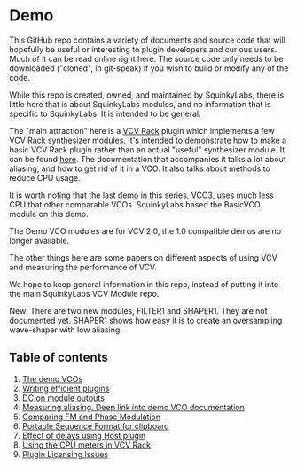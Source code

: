 # Demo

This GitHub repo contains a variety of documents and source code that will hopefully be useful or interesting to plugin developers and curious users. Much of it can be read online right here. The source code only needs to be downloaded ("cloned", in git-speak) if you wish to build or modify any of the code.

While this repo is created, owned, and maintained by SquinkyLabs, there is little here that is about SquinkyLabs modules, and no information that is specific to SquinkyLabs. It is intended to be general.

The "main attraction" here is a [VCV Rack](https://vcvrack.com) plugin which implements a few VCV Rack synthesizer modules. It's intended to demonstrate how to make a basic VCV Rack plugin rather than an actual "useful" synthesizer module. It can be found [here](./demo-readme.md). The documentation that accompanies it talks a lot about aliasing, and how to get rid of it in a VCO. It also talks about methods to reduce CPU usage.

It is worth noting that the last demo in this series, VCO3, uses much less CPU that other comparable VCOs. SquinkyLabs based the BasicVCO module on this demo.

The Demo VCO modules are for VCV 2.0, the 1.0 compatible demos are no longer available.

The other things here are some papers on different aspects of using VCV and measuring the performance of VCV.

We hope to keep general information in this repo, instead of putting it into the main SquinkyLabs VCV Module repo.

New: There are two new modules, FILTER1 and SHAPER1. They are not documented yet. SHAPER1 shows how easy it is to create an oversampling wave-shaper with low aliasing.

## Table of contents

1. [The demo VCOs](./demo-readme.md)
2. [Writing efficient plugins](./docs/efficient-plugins.md)
3. [DC on module outputs](./docs/dc.md)
4. [Measuring aliasing. Deep link into demo VCO documentation](./docs/aliasing2.md)
5. [Comparing FM and Phase Modulation](./docs/fm.md)
6. [Portable Sequence Format for clipboard](./docs/clipboard-format.md)
7. [Effect of delays using Host plugin](./docs/host-delay.md)
8. [Using the CPU meters in VCV Rack](./docs/cpu-meters.md)
9. [Plugin Licensing Issues](./docs/license-issues.md)
